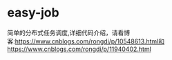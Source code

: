 # easy-job
简单的分布式任务调度,详细代码介绍，请看博客:https://www.cnblogs.com/rongdi/p/10548613.html和https://www.cnblogs.com/rongdi/p/11940402.html
